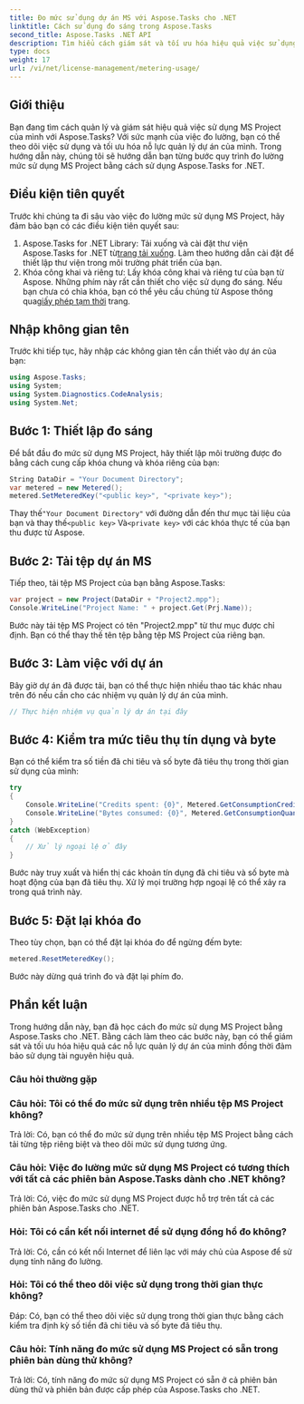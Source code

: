 ```yaml
---
title: Đo mức sử dụng dự án MS với Aspose.Tasks cho .NET
linktitle: Cách sử dụng đo sáng trong Aspose.Tasks
second_title: Aspose.Tasks .NET API
description: Tìm hiểu cách giám sát và tối ưu hóa hiệu quả việc sử dụng MS Project của bạn với Aspose.Tasks for .NET. Hướng dẫn từng bước để quản lý dự án hiệu quả.
type: docs
weight: 17
url: /vi/net/license-management/metering-usage/
---
```

## Giới thiệu
Bạn đang tìm cách quản lý và giám sát hiệu quả việc sử dụng MS Project của mình với Aspose.Tasks? Với sức mạnh của việc đo lường, bạn có thể theo dõi việc sử dụng và tối ưu hóa nỗ lực quản lý dự án của mình. Trong hướng dẫn này, chúng tôi sẽ hướng dẫn bạn từng bước quy trình đo lường mức sử dụng MS Project bằng cách sử dụng Aspose.Tasks for .NET.
## Điều kiện tiên quyết
Trước khi chúng ta đi sâu vào việc đo lường mức sử dụng MS Project, hãy đảm bảo bạn có các điều kiện tiên quyết sau:
1.  Aspose.Tasks for .NET Library: Tải xuống và cài đặt thư viện Aspose.Tasks for .NET từ[trang tải xuống](https://releases.aspose.com/tasks/net/). Làm theo hướng dẫn cài đặt để thiết lập thư viện trong môi trường phát triển của bạn.
2.  Khóa công khai và riêng tư: Lấy khóa công khai và riêng tư của bạn từ Aspose. Những phím này rất cần thiết cho việc sử dụng đo sáng. Nếu bạn chưa có chìa khóa, bạn có thể yêu cầu chúng từ Aspose thông qua[giấy phép tạm thời](https://purchase.aspose.com/temporary-license/) trang.

## Nhập không gian tên
Trước khi tiếp tục, hãy nhập các không gian tên cần thiết vào dự án của bạn:
```csharp
using Aspose.Tasks;
using System;
using System.Diagnostics.CodeAnalysis;
using System.Net;

```
## Bước 1: Thiết lập đo sáng
Để bắt đầu đo mức sử dụng MS Project, hãy thiết lập môi trường được đo bằng cách cung cấp khóa chung và khóa riêng của bạn:
```csharp
String DataDir = "Your Document Directory";
var metered = new Metered();
metered.SetMeteredKey("<public key>", "<private key>");
```
 Thay thế`"Your Document Directory"` với đường dẫn đến thư mục tài liệu của bạn và thay thế`<public key>` Và`<private key>` với các khóa thực tế của bạn thu được từ Aspose.
## Bước 2: Tải tệp dự án MS
Tiếp theo, tải tệp MS Project của bạn bằng Aspose.Tasks:
```csharp
var project = new Project(DataDir + "Project2.mpp");
Console.WriteLine("Project Name: " + project.Get(Prj.Name));
```
Bước này tải tệp MS Project có tên "Project2.mpp" từ thư mục được chỉ định. Bạn có thể thay thế tên tệp bằng tệp MS Project của riêng bạn.
## Bước 3: Làm việc với dự án
Bây giờ dự án đã được tải, bạn có thể thực hiện nhiều thao tác khác nhau trên đó nếu cần cho các nhiệm vụ quản lý dự án của mình.
```csharp
// Thực hiện nhiệm vụ quản lý dự án tại đây
```
## Bước 4: Kiểm tra mức tiêu thụ tín dụng và byte
Bạn có thể kiểm tra số tiền đã chi tiêu và số byte đã tiêu thụ trong thời gian sử dụng của mình:
```csharp
try
{
    Console.WriteLine("Credits spent: {0}", Metered.GetConsumptionCredit());
    Console.WriteLine("Bytes consumed: {0}", Metered.GetConsumptionQuantity());
}
catch (WebException)
{
    // Xử lý ngoại lệ ở đây
}
```
Bước này truy xuất và hiển thị các khoản tín dụng đã chi tiêu và số byte mà hoạt động của bạn đã tiêu thụ. Xử lý mọi trường hợp ngoại lệ có thể xảy ra trong quá trình này.
## Bước 5: Đặt lại khóa đo
Theo tùy chọn, bạn có thể đặt lại khóa đo để ngừng đếm byte:
```csharp
metered.ResetMeteredKey();
```
Bước này dừng quá trình đo và đặt lại phím đo.

## Phần kết luận
Trong hướng dẫn này, bạn đã học cách đo mức sử dụng MS Project bằng Aspose.Tasks cho .NET. Bằng cách làm theo các bước này, bạn có thể giám sát và tối ưu hóa hiệu quả các nỗ lực quản lý dự án của mình đồng thời đảm bảo sử dụng tài nguyên hiệu quả.
### Câu hỏi thường gặp
### Câu hỏi: Tôi có thể đo mức sử dụng trên nhiều tệp MS Project không?
Trả lời: Có, bạn có thể đo mức sử dụng trên nhiều tệp MS Project bằng cách tải từng tệp riêng biệt và theo dõi mức sử dụng tương ứng.
### Câu hỏi: Việc đo lường mức sử dụng MS Project có tương thích với tất cả các phiên bản Aspose.Tasks dành cho .NET không?
Trả lời: Có, việc đo mức sử dụng MS Project được hỗ trợ trên tất cả các phiên bản Aspose.Tasks cho .NET.
### Hỏi: Tôi có cần kết nối internet để sử dụng đồng hồ đo không?
Trả lời: Có, cần có kết nối Internet để liên lạc với máy chủ của Aspose để sử dụng tính năng đo lường.
### Hỏi: Tôi có thể theo dõi việc sử dụng trong thời gian thực không?
Đáp: Có, bạn có thể theo dõi việc sử dụng trong thời gian thực bằng cách kiểm tra định kỳ số tiền đã chi tiêu và số byte đã tiêu thụ.
### Câu hỏi: Tính năng đo mức sử dụng MS Project có sẵn trong phiên bản dùng thử không?
Trả lời: Có, tính năng đo mức sử dụng MS Project có sẵn ở cả phiên bản dùng thử và phiên bản được cấp phép của Aspose.Tasks cho .NET.